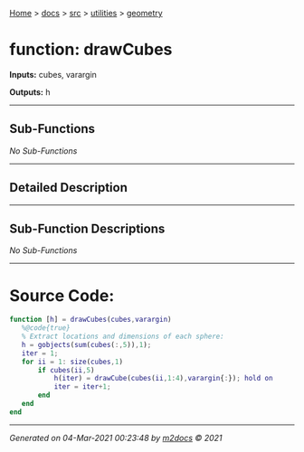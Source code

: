 [Home](../../../index.md) > [docs](../../../docs_index.md) > [src](../../src_index.md) > [utilities](../utilities_index.md) > [geometry](geometry_index.md)  


# function: drawCubes



**Inputs:** cubes, varargin

**Outputs:** h

 ***

## Sub-Functions

*No Sub-Functions*

 ***

## Detailed Description



 ***

## Sub-Function Descriptions

*No Sub-Functions*

 
 *** 

# Source Code:

 ```matlab 
 function [h] = drawCubes(cubes,varargin)
    %@code{true}
    % Extract locations and dimensions of each sphere:
    h = gobjects(sum(cubes(:,5)),1);
    iter = 1;
    for ii = 1: size(cubes,1)
        if cubes(ii,5)
            h(iter) = drawCube(cubes(ii,1:4),varargin{:}); hold on
            iter = iter+1;
        end
    end
end 
``` 
 
***

*Generated on 04-Mar-2021 00:23:48 by [m2docs](https://github.com/crgnam-research/m2docs) © 2021*
